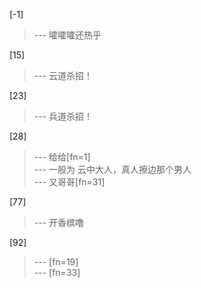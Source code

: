 
[-1] 
>--- 嚯嚯嚯还热乎<br>

[15] 
>--- 云道杀招！<br>

[23] 
>--- 兵道杀招！<br>

[28] 
>--- 给给[fn=1]<br>
>--- 一般为 云中大人，真人擦边那个男人<br>
>--- 又哥哥[fn=31]<br>

[77] 
>--- 开香槟噜<br>

[92] 
>--- [fn=19]<br>
>--- [fn=33]<br>
